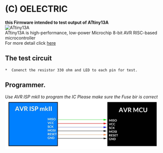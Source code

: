 # (C) OELECTRIC  
**this Firmware intended to test output of ATtiny13A**  
![ATtiny13A](https://www.microchip.com/_images/products/medium/a126ce63e3553e5acbe1c8041a6e91ce.png)  
ATtiny13A is high-performance, low-power Microchip 8-bit AVR RISC-based microcontroller  
For more detail click [here](https://www.microchip.com/wwwproducts/en/ATtiny13)  
## The test circuit
    *  Conenct the resistor 330 ohm and LED to each pin for test.
    
## Programmer.
*Use AVR ISP mkII to program the IC*
*Please make sure the Fuse bir is correct*  
![AVR Programmer](https://github.com/OELECTRIC/MCU/blob/master/Microchip/ATtiny13A/01_OutputTest/Picture/Pic01.JPG) 



